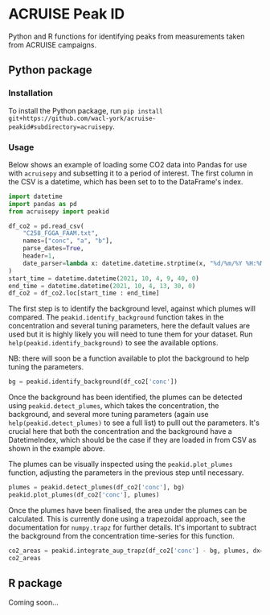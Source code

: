 # ACRUISE Peak ID

Python and R functions for identifying peaks from measurements taken from ACRUISE campaigns.

## Python package

### Installation

To install the Python package, run `pip install git+https://github.com/wacl-york/acruise-peakid#subdirectory=acruisepy`.

### Usage

Below shows an example of loading some CO2 data into Pandas for use with `acruisepy` and subsetting it to a period of interest.
The first column in the CSV is a datetime, which has been set to to the DataFrame's index.

```python
import datetime
import pandas as pd
from acruisepy import peakid

df_co2 = pd.read_csv(
    "C258_FGGA_FAAM.txt",
    names=["conc", "a", "b"],
    parse_dates=True,
    header=1,
    date_parser=lambda x: datetime.datetime.strptime(x, "%d/%m/%Y %H:%M:%S.%f"),
)
start_time = datetime.datetime(2021, 10, 4, 9, 40, 0)
end_time = datetime.datetime(2021, 10, 4, 13, 30, 0)
df_co2 = df_co2.loc[start_time : end_time]
```

The first step is to identify the background level, against which plumes will compared.
The `peakid.identify_background` function takes in the concentration and several tuning parameters, here the default values are used but it is highly likely you will need to tune them for your dataset. 
Run `help(peakid.identify_background)` to see the available options.

NB: there will soon be a function available to plot the background to help tuning the parameters.

```python
bg = peakid.identify_background(df_co2['conc'])
```

Once the background has been identified, the plumes can be detected using `peakid.detect_plumes`, which takes the concentration, the background, and several more tuning parameters (again use `help(peakid.detect_plumes)` to see a full list) to pulll out the parameters.
It's crucial here that both the concentration and the background have a DatetimeIndex, which should be the case if they are loaded in from CSV as shown in the example above.

The plumes can be visually inspected using the `peakid.plot_plumes` function, adjusting the parameters in the previous step until necessary.

```python
plumes = peakid.detect_plumes(df_co2['conc'], bg)
peakid.plot_plumes(df_co2['conc'], plumes)
```

Once the plumes have been finalised, the area under the plumes can be calculated.
This is currently done using a trapezoidal approach, see the documentation for `numpy.trapz` for further details.
It's important to subtract the background from the concentration time-series for this function.

```python
co2_areas = peakid.integrate_aup_trapz(df_co2['conc'] - bg, plumes, dx=0.1)
co2_areas
```

## R package

Coming soon...
